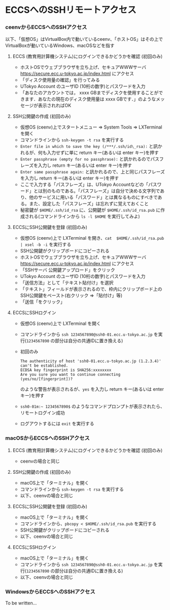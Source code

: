 # ECCSへのSSHリモートアクセス

### ceenvからECCSへのSSHアクセス

以下、「仮想OS」はVirtualBox内で動いているceenv、「ホストOS」はその上でVirtualBoxが動いているWindows、macOSなどを指す

1. ECCS (教育用計算機システム)にログインできるかどうかを確認 (初回のみ)
    - ホストOSでウェブブラウザを立ち上げ、セキュアWWWサーバ https://secure.ecc.u-tokyo.ac.jp/index.html にアクセス
    - 「ディスク使用量の確認」を行ってみる
    - UTokyo Account のユーザID (10桁の数字)とパスワードを入力
    - 「あなたのアカウントでは， xxxx GBまでディスクを使用することができます．あなたの現在のディスク使用量は xxxx GBです．」のようなメッセージが表示されればOK

1. SSH公開鍵の作成 (初回のみ)
    - 仮想OS (ceenv)上でスタートメニュー ⇒ System Tools ⇒ LXTerminal を開く
    - コマンドラインから ```ssh-keygen -t rsa``` を実行する
    - ```Enter file in which to save the key (/***/.ssh/id\_rsa):``` と訊かれるが、何も入力せずに単に return キー(あるいは enter キー)を押す
    - ```Enter passphrase (empty for no passphrase):``` と訊かれるのでパスフレーズを入力し return キー(あるいは enter キー)を押す
    - ```Enter same passphrase again:``` と訊かれるので、上と同じパスフレーズを入力し return キー(あるいは enter キー)を押す
    - ここで入力する「パスフレーズ」は、UTokyo Accountなどの「パスワード」とは別のものである。「パスフレーズ」は自分で決める文字列であり、他のサービスに用いる「パスワード」とは異なるものにすべきである。また、設定した「パスフレーズ」は忘れずに覚えておくこと
    - 秘密鍵が ```$HOME/.ssh/id_rsa``` に、公開鍵が ```$HOME/.ssh/id_rsa.pub``` に作成される(コマンドラインから ```ls -l $HOME``` を実行してみよ)

1. ECCSにSSH公開鍵を登録 (初回のみ)
    - 仮想OS (ceenv)上で LXTerminal を開き、```cat  $HOME/.ssh/id_rsa.pub | xsel -b -i``` を実行する
    - SSH公開鍵がクリップボードにコピーされる
   - ホストOSでウェブブラウザを立ち上げ、セキュアWWWサーバ https://secure.ecc.u-tokyo.ac.jp/index.html にアクセス
   - 「SSHサーバ 公開鍵アップロード」をクリック
   - UTokyo Account のユーザID (10桁の数字)とパスワードを入力
   - 「送信方法」として「テキスト貼付け」を選択
   - 「テキスト」フィールドが表示されるので、枠内にクリップボード上のSSH公開鍵をペースト(右クリック ⇒「貼付け」等)
   - 「送信「をクリック」

1. ECCSにSSHログイン
    - 仮想OS (ceenv)上で LXTerminal を開く
    - コマンドラインから ```ssh 1234567890@ssh0-01.ecc.u-tokyo.ac.jp``` を実行(```1234567890``` の部分は自分の共通IDに置き換える)
    - 初回のみ

        ```
        The authenticity of host 'ssh0-01.ecc.u-tokyo.ac.jp (1.2.3.4)' can't be established.
        ECDSA key fingerprint is SHA256:xxxxxxxx
        Are you sure you want to continue connecting (yes/no/[fingerprint])?
        ```
       
       のような警告が表示されるが、```yes``` を入力し return キー(あるいは enter キー)を押す
    - ```ssh0-01m:~ 1234567890$``` のようなコマンドプロンプトが表示されたら、リモートログイン成功
    - ログアウトするには ```exit``` を実行する

### macOSからECCSへのSSHアクセス

1. ECCS (教育用計算機システム)にログインできるかどうかを確認 (初回のみ)
    - ceenvの場合と同じ

1. SSH公開鍵の作成 (初回のみ)
    - macOS上で「ターミナル」を開く
    - コマンドラインから ```ssh-keygen -t rsa``` を実行する
    - 以下、ceenvの場合と同じ

1. ECCSにSSH公開鍵を登録 (初回のみ)
    - macOS上で「ターミナル」を開く
    - コマンドラインから、```pbcopy < $HOME/.ssh/id_rsa.pub``` を実行する
    - SSH公開鍵がクリップボードにコピーされる
    - 以下、ceenvの場合と同じ

1. ECCSにSSHログイン
    - macOS上で「ターミナル」を開く
    - コマンドラインから ```ssh 1234567890@ssh0-01.ecc.u-tokyo.ac.jp``` を実行(```1234567890``` の部分は自分の共通IDに置き換える)
    - 以下、ceenvの場合と同じ

### WindowsからECCSへのSSHアクセス

To be written...

